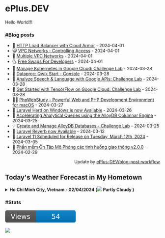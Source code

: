 # ePlus.DEV

Hello World!!!

### #Blog posts

- 🧰 [HTTP Load Balancer with Cloud Armor](https://eplus.dev/http-load-balancer-with-cloud-armor) - 2024-04-01 
- 😺 [VPC Networks - Controlling Access](https://eplus.dev/vpc-networks-controlling-access) - 2024-04-01 
- 🗽 [Multiple VPC Networks](https://eplus.dev/multiple-vpc-networks) - 2024-04-01 
- 🌜 [Free Swags For Developers](https://eplus.dev/free-swags-for-developers) - 2024-04-01 
- 📝 [Manage Kubernetes in Google Cloud: Challenge Lab](https://eplus.dev/manage-kubernetes-in-google-cloud-challenge-lab) - 2024-03-28 
- 🚀 [Dataproc: Qwik Start - Console](https://eplus.dev/dataproc-qwik-start-console) - 2024-03-28 
- 💼 [Analyze Speech &amp; Language with Google APIs: Challenge Lab](https://eplus.dev/analyze-speech-language-with-google-apis-challenge-lab) - 2024-03-28 
- 🦣 [Get Started with TensorFlow on Google Cloud: Challenge Lab](https://eplus.dev/get-started-with-tensorflow-on-google-cloud-challenge-lab) - 2024-03-28 
- 👨‍🏫 [PhpWebStudy - Powerful Web and PHP Development Environment for macOS](https://eplus.dev/phpwebstudy-powerful-web-and-php-development-environment-for-macos) - 2024-03-27 
- 🔭 [Laravel Herd on Windows is now Available](https://eplus.dev/laravel-herd-on-windows-is-now-available) - 2024-03-26 
- 🤡 [Accelerating Analytical Queries using the AlloyDB Columnar Engine](https://eplus.dev/accelerating-analytical-queries-using-the-alloydb-columnar-engine) - 2024-03-25 
- 💡 [Create and Manage AlloyDB Databases - Challenge Lab](https://eplus.dev/create-and-manage-alloydb-databases-challenge-lab) - 2024-03-25 
- 🦣 [Laravel Reverb now Available](https://eplus.dev/laravel-reverb-now-available) - 2024-03-12 
- 💪 [Laravel 11 Scheduled for Release on Tuesday, March 12th, 2024](https://eplus.dev/laravel-11-scheduled-for-release-on-tuesday-march-12th-2024) - 2024-03-05 
- 🤡 [Phần mềm Ôn Tập Mô Phỏng các tình huống giao thông v2.0.0](https://eplus.dev/phan-mem-on-tap-mo-phong-cac-tinh-huong-giao-thong-v200) - 2024-02-29 


<div align="right">
    Update by <a target="_blank" href="https://github.com/ePlus-DEV/blog-post-workflow">ePlus-DEV/blog-post-workflow</a>
</div>


## Today's Weather Forecast in My Hometown



<details>
    <summary><b>Ho Chi Minh City, Vietnam - 02/04/2024 (<img src="https://cdn.weatherapi.com/weather/64x64/day/116.png" width="25" /> Partly Cloudy )</b>
    </summary>

    
<table>
    <tr>
        <th>Hour</th>
        <td>00:00</td><td>01:00</td><td>02:00</td><td>03:00</td><td>04:00</td><td>05:00</td><td>06:00</td><td>07:00</td><td>08:00</td><td>09:00</td><td>10:00</td><td>11:00</td><td>12:00</td><td>13:00</td><td>14:00</td><td>15:00</td><td>16:00</td><td>17:00</td><td>18:00</td><td>19:00</td><td>20:00</td><td>21:00</td><td>22:00</td><td>23:00</td>
    </tr>
    <tr>
        <th>Weather</th>
        <td><img src="https://cdn.weatherapi.com/weather/64x64/night/116.png"></img></td><td><img src="https://cdn.weatherapi.com/weather/64x64/night/116.png"></img></td><td><img src="https://cdn.weatherapi.com/weather/64x64/night/116.png"></img></td><td><img src="https://cdn.weatherapi.com/weather/64x64/night/116.png"></img></td><td><img src="https://cdn.weatherapi.com/weather/64x64/night/116.png"></img></td><td><img src="https://cdn.weatherapi.com/weather/64x64/night/116.png"></img></td><td><img src="https://cdn.weatherapi.com/weather/64x64/day/116.png"></img></td><td><img src="https://cdn.weatherapi.com/weather/64x64/day/116.png"></img></td><td><img src="https://cdn.weatherapi.com/weather/64x64/day/116.png"></img></td><td><img src="https://cdn.weatherapi.com/weather/64x64/day/116.png"></img></td><td><img src="https://cdn.weatherapi.com/weather/64x64/day/116.png"></img></td><td><img src="https://cdn.weatherapi.com/weather/64x64/day/116.png"></img></td><td><img src="https://cdn.weatherapi.com/weather/64x64/day/116.png"></img></td><td><img src="https://cdn.weatherapi.com/weather/64x64/day/116.png"></img></td><td><img src="https://cdn.weatherapi.com/weather/64x64/day/116.png"></img></td><td><img src="https://cdn.weatherapi.com/weather/64x64/day/113.png"></img></td><td><img src="https://cdn.weatherapi.com/weather/64x64/day/113.png"></img></td><td><img src="https://cdn.weatherapi.com/weather/64x64/day/113.png"></img></td><td><img src="https://cdn.weatherapi.com/weather/64x64/day/113.png"></img></td><td><img src="https://cdn.weatherapi.com/weather/64x64/night/113.png"></img></td><td><img src="https://cdn.weatherapi.com/weather/64x64/night/113.png"></img></td><td><img src="https://cdn.weatherapi.com/weather/64x64/night/113.png"></img></td><td><img src="https://cdn.weatherapi.com/weather/64x64/night/113.png"></img></td><td><img src="https://cdn.weatherapi.com/weather/64x64/night/113.png"></img></td>
    </tr>
    <tr>
        <th>Condition</th>
        <td width="200px">Partly Cloudy </td><td width="200px">Partly Cloudy </td><td width="200px">Partly Cloudy </td><td width="200px">Partly Cloudy </td><td width="200px">Partly Cloudy </td><td width="200px">Partly Cloudy </td><td width="200px">Partly Cloudy </td><td width="200px">Partly Cloudy </td><td width="200px">Partly Cloudy </td><td width="200px">Partly Cloudy </td><td width="200px">Partly Cloudy </td><td width="200px">Partly Cloudy </td><td width="200px">Partly cloudy</td><td width="200px">Partly Cloudy </td><td width="200px">Partly Cloudy </td><td width="200px">Sunny</td><td width="200px">Sunny</td><td width="200px">Sunny</td><td width="200px">Sunny</td><td width="200px">Clear </td><td width="200px">Clear </td><td width="200px">Clear </td><td width="200px">Clear </td><td width="200px">Clear </td>
    </tr>
    <tr>
        <th>Temperature</th>
        <td>27.7 °C</td><td>27.5 °C</td><td>27.3 °C</td><td>27.2 °C</td><td>27 °C</td><td>26.8 °C</td><td>26.7 °C</td><td>27.8 °C</td><td>29.7 °C</td><td>31.7 °C</td><td>33.5 °C</td><td>35.4 °C</td><td>34 °C</td><td>37 °C</td><td>36.7 °C</td><td>35.8 °C</td><td>34.3 °C</td><td>32.4 °C</td><td>30.1 °C</td><td>28.8 °C</td><td>28.4 °C</td><td>28.2 °C</td><td>27.9 °C</td><td>27.6 °C</td>
    </tr>
    <tr>
        <th>Wind</th>
        <td>15.5 kph</td><td>13 kph</td><td>12.6 kph</td><td>9.7 kph</td><td>8.3 kph</td><td>8.3 kph</td><td>8.3 kph</td><td>9.7 kph</td><td>11.9 kph</td><td>12.2 kph</td><td>11.5 kph</td><td>12.2 kph</td><td>15.1 kph</td><td>19.4 kph</td><td>23 kph</td><td>23.4 kph</td><td>23.8 kph</td><td>23 kph</td><td>21.2 kph</td><td>18.7 kph</td><td>15.5 kph</td><td>14.8 kph</td><td>15.8 kph</td><td>15.1 kph</td>
    </tr>
</table>


<div align="right">
    Updated at: 2024-04-02T05:11:59Z - by <a target="_blank"
        href="https://github.com/ePlus-DEV/weather-forecast">ePlus-DEV/weather-forecast</a>
</div>
</details>


### #Stats

[![Image of counter](https://github.com/ePlus-DEV/view-counter/blob/main/svg/685088620/badge.svg)](https://github.com/ePlus-DEV/view-counter/blob/main/readme/685088620/week.md)

![](https://komarev.com/ghpvc/?username=ePlus-DEV&style=for-the-badge)
